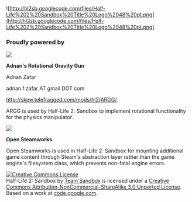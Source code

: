 ![http://hl2sb.googlecode.com/files/Half-Life%202%20Sandbox%20Title%20Logo%2048%20pt.png](http://hl2sb.googlecode.com/files/Half-Life%202%20Sandbox%20Title%20Logo%2048%20pt.png)



### Proudly powered by ###

[![](http://skew.telefragged.com/mods/hl2/ARGG/ARGG_button.jpg)](http://skew.telefragged.com/mods/hl2/ARGG)

**Adnan's Rotational Gravity Gun**

Adnan Zafar

adnan.f.zafar AT gmail DOT com

http://skew.telefragged.com/mods/hl2/ARGG/

ARGG is used by Half-Life 2: Sandbox to implement rotational functionality for the physics manipulator.


[![](http://hl2sb-src.googlecode.com/files/opensteamworks_logo2.png)](http://opensteamworks.org/)

**Open Steamworks**

Open Steamworks is used in Half-Life 2: Sandbox for mounting additional game content through Steam's abstraction layer rather than the game engine's filesystem class, which prevents non-fatal engine errors.


<a href='http://creativecommons.org/licenses/by-nc-sa/3.0/'><img src='http://i.creativecommons.org/l/by-nc-sa/3.0/88x31.png' alt='Creative Commons License' /></a><br />Half-Life 2: Sandbox by <a href='http://code.google.com/p/hl2sb/'>Team Sandbox</a> is licensed under a <a href='http://creativecommons.org/licenses/by-nc-sa/3.0/'>Creative Commons Attribution-NonCommercial-ShareAlike 3.0 Unported License</a>.<br />Based on a work at <a href='http://code.google.com/p/hl2sb-src/'>code.google.com</a>.
